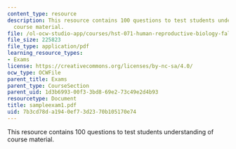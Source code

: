 ```yaml
---
content_type: resource
description: This resource contains 100 questions to test students understanding of
  course material.
file: /ol-ocw-studio-app/courses/hst-071-human-reproductive-biology-fall-2005/7b3cd78da1940ef73d2370b105170e74_sampleexam1.pdf
file_size: 225823
file_type: application/pdf
learning_resource_types:
- Exams
license: https://creativecommons.org/licenses/by-nc-sa/4.0/
ocw_type: OCWFile
parent_title: Exams
parent_type: CourseSection
parent_uid: 1d3b6993-00f3-3bd8-69e2-73c49e2d4b93
resourcetype: Document
title: sampleexam1.pdf
uid: 7b3cd78d-a194-0ef7-3d23-70b105170e74
---
```

This resource contains 100 questions to test students understanding of course material.